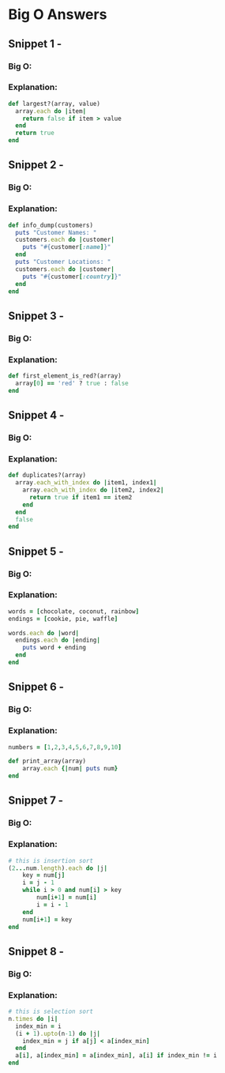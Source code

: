 # Big O Answers

## Snippet 1 -
### Big O:
### Explanation:
```ruby
def largest?(array, value)
  array.each do |item|
    return false if item > value
  end
  return true
end
```


## Snippet 2 -
### Big O:
### Explanation:

```ruby
def info_dump(customers)
  puts "Customer Names: "
  customers.each do |customer|
    puts "#{customer[:name]}"
  end
  puts "Customer Locations: "
  customers.each do |customer|
    puts "#{customer[:country]}"
  end
end
```

## Snippet 3 -
### Big O:
### Explanation:

```ruby
def first_element_is_red?(array)
  array[0] == 'red' ? true : false
end
```

## Snippet 4 -
### Big O:
### Explanation:

```ruby
def duplicates?(array)
  array.each_with_index do |item1, index1|
    array.each_with_index do |item2, index2|
      return true if item1 == item2
    end
  end
  false
end
```

## Snippet 5 -
### Big O:
### Explanation:

```ruby
words = [chocolate, coconut, rainbow]
endings = [cookie, pie, waffle]

words.each do |word|
  endings.each do |ending|
    puts word + ending
  end
end
```

## Snippet 6 -
### Big O:
### Explanation:

```ruby
numbers = [1,2,3,4,5,6,7,8,9,10]

def print_array(array)
    array.each {|num| puts num}
end
```

## Snippet 7 -
### Big O:
### Explanation:

```ruby
# this is insertion sort
(2...num.length).each do |j|
    key = num[j]
    i = j - 1
    while i > 0 and num[i] > key
        num[i+1] = num[i]
        i = i - 1
    end
    num[i+1] = key
end
```

## Snippet 8 -
### Big O:
### Explanation:

```ruby
# this is selection sort
n.times do |i|
  index_min = i
  (i + 1).upto(n-1) do |j|
    index_min = j if a[j] < a[index_min]
  end
  a[i], a[index_min] = a[index_min], a[i] if index_min != i
end
```
